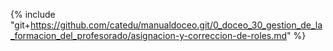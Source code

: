 {% include "git+https://github.com/catedu/manualdoceo.git/0_doceo_30_gestion_de_la_formacion_del_profesorado/asignacion-y-correccion-de-roles.md" %}